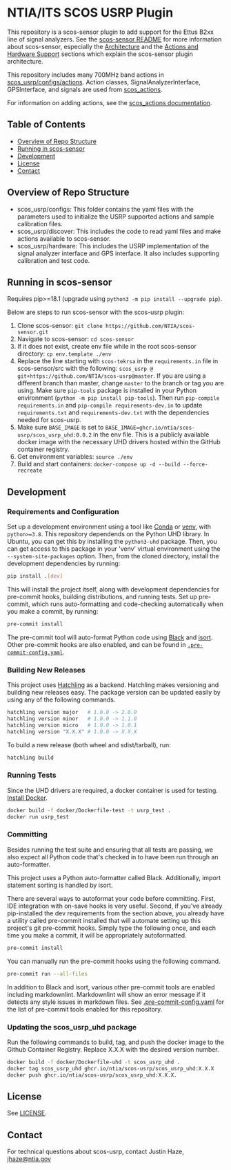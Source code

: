 # NTIA/ITS SCOS USRP Plugin

This repository is a scos-sensor plugin to add support for the Ettus B2xx line of
signal analyzers. See the [scos-sensor README](
https://github.com/NTIA/scos-sensor/blob/master/README.md)
for more information about scos-sensor, especially the [Architecture](
https://github.com/NTIA/scos-sensor/blob/master/README.md#architecture
) and the [Actions and Hardware Support](
https://github.com/NTIA/scos-sensor/blob/master/README.md#actions-and-hardware-support
) sections which explain the scos-sensor plugin architecture.

This repository includes many 700MHz band actions in [scos_usrp/configs/actions](
scos_usrp/configs/actions). Action classes, SignalAnalyzerInterface,
GPSInterface, and signals are used from [scos_actions](https://github.com/NTIA/scos-actions).

For information on adding actions, see the [scos_actions documentation](
https://github.com/NTIA/scos-actions/blob/master/README.md#adding-actions).

## Table of Contents

- [Overview of Repo Structure](#overview-of-repo-structure)
- [Running in scos-sensor](#running-in-scos-sensor)
- [Development](#development)
- [License](#license)
- [Contact](#contact)

## Overview of Repo Structure

- scos_usrp/configs: This folder contains the yaml files with the parameters
used to initialize the USRP supported actions and sample calibration files.
- scos_usrp/discover: This includes the code to read yaml files and make actions
  available to scos-sensor.
- scos_usrp/hardware: This includes the USRP implementation of the signal analyzer
  interface and GPS interface. It also includes supporting calibration and test code.

## Running in scos-sensor

Requires pip>=18.1 (upgrade using `python3 -m pip install --upgrade pip`).

Below are steps to run scos-sensor with the scos-usrp plugin:

1. Clone scos-sensor: `git clone https://github.com/NTIA/scos-sensor.git`
2. Navigate to scos-sensor: `cd scos-sensor`
3. If it does not exist, create env file while in the root scos-sensor directory:
   `cp env.template ./env`
4. Replace the line starting with `scos-tekrsa` in the `requirements.in` file in
   scos-sensor/src with the following:
   `scos_usrp @ git+https://github.com/NTIA/scos-usrp@master`.
   If you are using a different branch than master, change `master` to the branch
   or tag you are using. Make sure `pip-tools` package is installed in your Python
   environment (`python -m pip install pip-tools`). Then run
   `pip-compile requirements.in` and `pip-compile requirements-dev.in` to update
   `requirements.txt` and `requirements-dev.txt` with the dependencies needed for
   scos-usrp.
5. Make sure `BASE_IMAGE` is set to `BASE_IMAGE=ghcr.io/ntia/scos-usrp/scos_usrp_uhd:0.0.2`
   in the env file. This is a publicly available docker image with the necessary
   UHD drivers hosted within the GitHub container registry.
6. Get environment variables: `source ./env`
7. Build and start containers: `docker-compose up -d --build --force-recreate`

## Development

### Requirements and Configuration

Set up a development environment using a tool like [Conda](https://docs.conda.io/en/latest/)
or [venv](https://docs.python.org/3/library/venv.html#module-venv),
with `python>=3.8`. This repository dependends on the Python UHD library. In
Ubuntu, you can get this by installing the `python3-uhd` package. Then, you can
get access to this package in your 'venv' virtual environment using the
`--system-site-packages` option. Then, from the cloned directory, install the
development dependencies by running:

```bash
pip install .[dev]
```

This will install the project itself, along with development dependencies for pre-commit
hooks, building distributions, and running tests. Set up pre-commit, which runs
auto-formatting and code-checking automatically when you make a commit, by running:

```bash
pre-commit install
```

The pre-commit tool will auto-format Python code using [Black](https://github.com/psf/black)
and [isort](https://github.com/pycqa/isort). Other pre-commit hooks are also
enabled, and can be found in [`.pre-commit-config.yaml`](.pre-commit-config.yaml).

### Building New Releases

This project uses [Hatchling](https://github.com/pypa/hatch/tree/master/backend)
as a backend. Hatchling makes versioning and building new releases easy. The
package version can be updated easily by using any of the following commands.

```bash
hatchling version major   # 1.0.0 -> 2.0.0
hatchling version minor   # 1.0.0 -> 1.1.0
hatchling version micro   # 1.0.0 -> 1.0.1
hatchling version "X.X.X" # 1.0.0 -> X.X.X
```

To build a new release (both wheel and sdist/tarball), run:

```bash
hatchling build
```

### Running Tests

Since the UHD drivers are required, a docker container is used for testing. [Install
Docker](https://docs.docker.com/get-docker/).

```bash
docker build -f docker/Dockerfile-test -t usrp_test .
docker run usrp_test
```

### Committing

Besides running the test suite and ensuring that all tests are passing, we also expect
all Python code that's checked in to have been run through an auto-formatter.

This project uses a Python auto-formatter called Black. Additionally, import statement
sorting is handled by isort.

There are several ways to autoformat your code before committing. First, IDE
integration with on-save hooks is very useful. Second, if you've already pip-installed
the dev requirements from the section above, you already have a utility called
pre-commit installed that will automate setting up this project's git pre-commit
hooks. Simply type the following once, and each time you make a commit, it will be
appropriately autoformatted.

```bash
pre-commit install
```

You can manually run the pre-commit hooks using the following command.

```bash
pre-commit run --all-files
```

In addition to Black and isort, various other pre-commit tools are enabled including
markdownlint. Markdownlint will show an error message if it detects any style
issues in markdown files. See [.pre-commit-config.yaml](.pre-commit-config.yaml)
for the list of pre-commit tools enabled for this repository.

### Updating the scos_usrp_uhd package

Run the following commands to build, tag, and push the docker image to the Github
Container Registry. Replace X.X.X with the desired version number.

```bash
docker build -f docker/Dockerfile-uhd -t scos_usrp_uhd .
docker tag scos_usrp_uhd ghcr.io/ntia/scos-usrp/scos_usrp_uhd:X.X.X
docker push ghcr.io/ntia/scos-usrp/scos_usrp_uhd:X.X.X.
```

## License

See [LICENSE](LICENSE.md).

## Contact

For technical questions about scos-usrp, contact Justin Haze, <jhaze@ntia.gov>
